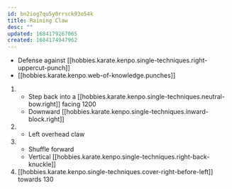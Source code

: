```yaml
---
id: bn2iog7qu5y0rrsck93o54k
title: Raining Claw
desc: ""
updated: 1684179267065
created: 1684174947962
---
```


- Defense against [[hobbies.karate.kenpo.single-techniques.right-uppercut-punch]]
- [[hobbies.karate.kenpo.web-of-knowledge.punches]]

1. - Step back into a [[hobbies.karate.kenpo.single-techniques.neutral-bow.right]] facing 1200
   - Downward [[hobbies.karate.kenpo.single-techniques.inward-block.right]]
2. - Left overhead claw
3. - Shuffle forward
   - Vertical [[hobbies.karate.kenpo.single-techniques.right-back-knuckle]]
4. [[hobbies.karate.kenpo.single-techniques.cover-right-before-left]] towards 130
